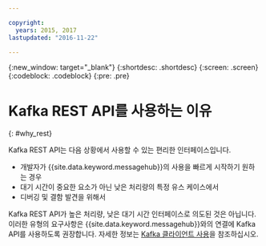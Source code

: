 ```yaml
---

copyright:
  years: 2015, 2017
lastupdated: "2016-11-22"

---
```


{:new_window: target="_blank"}
{:shortdesc: .shortdesc}
{:screen: .screen}
{:codeblock: .codeblock}
{:pre: .pre}

# Kafka REST API를 사용하는 이유
{: #why_rest}

Kafka REST API는 다음 상황에서 사용할 수 있는 편리한 인터페이스입니다. 

* 개발자가 {{site.data.keyword.messagehub}}의 사용을 빠르게 시작하기 원하는 경우
* 대기 시간이 중요한 요소가 아닌 낮은 처리량의 특정 유스 케이스에서
* 디버깅 및 결함 발견을 위해서

Kafka REST API가 높은 처리량, 낮은 대기 시간 인터페이스로 의도된 것은 아닙니다. 이러한 유형의 요구사항은 {{site.data.keyword.messagehub}}와의 연결에 Kafka API를 사용하도록 권장합니다. 자세한 정보는 [Kafka 클라이언트 사용](/docs/services/MessageHub/messagehub050.html#kafka_client)을 참조하십시오.


